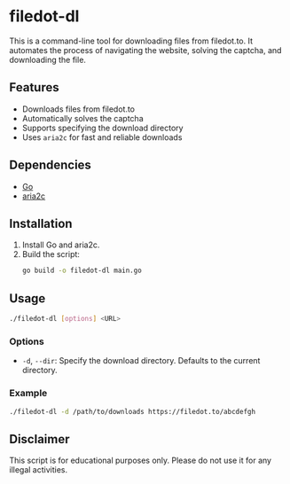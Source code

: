 # filedot-dl

This is a command-line tool for downloading files from filedot.to. It automates the process of navigating the website, solving the captcha, and downloading the file.

## Features

-   Downloads files from filedot.to
-   Automatically solves the captcha
-   Supports specifying the download directory
-   Uses `aria2c` for fast and reliable downloads

## Dependencies

-   [Go](https://golang.org/)
-   [aria2c](https://aria2.github.io/)

## Installation

1.  Install Go and aria2c.
2.  Build the script:
    ```bash
    go build -o filedot-dl main.go
    ```

## Usage

```bash
./filedot-dl [options] <URL>
```

### Options

-   `-d`, `--dir`: Specify the download directory. Defaults to the current directory.

### Example

```bash
./filedot-dl -d /path/to/downloads https://filedot.to/abcdefgh
```

## Disclaimer

This script is for educational purposes only. Please do not use it for any illegal activities.
